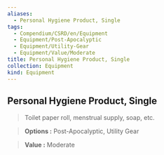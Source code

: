 ```yaml
---
aliases:
  - Personal Hygiene Product, Single
tags:
  - Compendium/CSRD/en/Equipment
  - Equipment/Post-Apocalyptic
  - Equipment/Utility-Gear
  - Equipment/Value/Moderate
title: Personal Hygiene Product, Single
collection: Equipment
kind: Equipment
---
```

## Personal Hygiene Product, Single    
    
>Toilet paper roll, menstrual supply, soap, etc.    
> **Options :** Post-Apocalyptic, Utility Gear    
> **Value :** Moderate